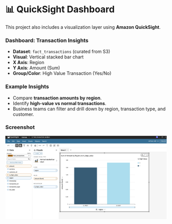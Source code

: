 # 📊 QuickSight Dashboard

This project also includes a visualization layer using **Amazon QuickSight**.

### Dashboard: Transaction Insights
- **Dataset**: `fact_transactions` (curated from S3)
- **Visual**: Vertical stacked bar chart
- **X Axis**: Region  
- **Y Axis**: Amount (Sum)  
- **Group/Color**: High Value Transaction (Yes/No)

### Example Insights
- Compare **transaction amounts by region**.
- Identify **high-value vs normal transactions**.
- Business teams can filter and drill down by region, transaction type, and customer.

### Screenshot
![QuickSight Dashboard](../images/quicksight_dashboard.png)
